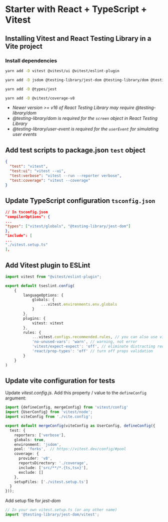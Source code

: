 # Starter with React + TypeScript + Vitest

## Installing Vitest and React Testing Library in a Vite project

### Install dependencies

```sh
yarn add -D vitest @vitest/ui @vitest/eslint-plugin
```

```sh
yarn add -D jsdom @testing-library/jest-dom @testing-library/dom @testing-library/react @testing-library/user-event
```

```sh 
yarn add -D @types/jest
```

```sh
yarn add -D @vitest/coverage-v8
```

- *Newer version >= v16 of React Testing Library may require @testing-library/dom*
- *@testing-library/dom is required for the `screen` object in React Testing Library*
- *@testing-library/user-event is required for the `userEvent` for simulating user events*

## Add test scripts to package.json `test` object

```json
{
  "test": "vitest",
  "test:ui": "vitest --ui",
  "test:verbose": "vitest --run --reporter verbose",
  "test:coverage": "vitest --coverage"
}
```

## Update TypeScript configuration `tsconfig.json`

```json
// In tsconfig.json
"compilerOptions": {
...
"types": ["vitest/globals", "@testing-library/jest-dom"]
},
"include": [
...
"./vitest.setup.ts"
],
```

## Add Vitest plugin to ESLint

```ts
import vitest from "@vitest/eslint-plugin";

export default tseslint.config(
    {
        languageOptions: {
            globals: {
                ...vitest.environments.env.globals
            }
        },
        plugins: {
            vitest: vitest
        },
        rules: {
            ...vitest.configs.recommended.rules, // you can also use vitest.configs.all.rules to enable all rules
            'no-unused-vars': 'warn', // warning, not error
            'vitest/expect-expect': 'off', // eliminate distracting red squiggles while writing tests
            'react/prop-types': 'off' // turn off props validation
        }
    }
)
```

## Update vite configuration for tests

Update _vitest.config.js_. Add this property / value to the `defineConfig` argument:

```ts
import {defineConfig, mergeConfig} from 'vitest/config'
import {UserConfig} from 'vitest/node';
import viteConfig from './vite.config';

export default mergeConfig(viteConfig as UserConfig, defineConfig({
  test: {
    reporters: ['verbose'],
    globals: true,
    environment: 'jsdom',
    pool: 'forks',  // https://vitest.dev/config/#pool
    coverage: {
      provider: 'v8',
      reportsDirectory: './coverage',
      include: ['src/**/*.{ts,tsx}'],
      exclude: []
    },
    setupFiles: ['./vitest.setup.ts']
  }
}));
```

Add setup file for _jest-dom_

```ts
// In your own vitest.setup.ts (or any other name)
import '@testing-library/jest-dom/vitest';
```
